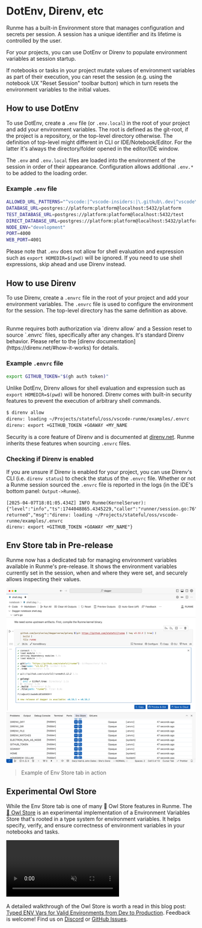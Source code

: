 # DotEnv, Direnv, etc

Runme has a built-in Environment store that manages configuration and secrets per session. A session has a unique identifier and its lifetime is controlled by the user.

For your projects, you can use DotEnv or Direnv to populate environment variables at session startup.

If notebooks or tasks in your project mutate values of environment variables as part of their execution, you can reset the session (e.g. using the notebook UX "Reset Session" toolbar button) which in turn resets the environment variables to the initial values.

## How to use DotEnv

To use DotEnv, create a `.env` file (or `.env.local`) in the root of your project and add your environment variables. The root is defined as the git-root, if the project is a repository, or the top-level directory otherwise. The definition of top-level might different in CLI or IDE/Notebook/Editor. For the latter it's always the directory/folder opened in the editor/IDE window.

The `.env` and `.env.local` files are loaded into the environment of the session in order of their appearance. Configuration allows additional `.env.*` to be added to the loading order.

### Example `.env` file

```sh
ALLOWED_URL_PATTERNS="^vscode:|^vscode-insiders:|\.github\.dev|^vscode\.dev"
DATABASE_URL=postgres://platform:platform@localhost:5432/platform
TEST_DATABASE_URL=postgres://platform:platform@localhost:5432/test
DIRECT_DATABASE_URL=postgres://platform:platform@localhost:5432/platform
NODE_ENV="development"
PORT=4000
WEB_PORT=4001
```

Please note that `.env` does not allow for shell evaluation and expression such as `export HOMEDIR=$(pwd)` will be ignored. If you need to use shell expressions, skip ahead and use Direnv instead.

## How to use Direnv

To use Direnv, create a `.envrc` file in the root of your project and add your environment variables. The `.envrc` file is used to configure the environment for the session. The top-level directory has the same definition as above.

<br />
<Infobox type="sidenote" title="Important">
Runme requires both authorization via `direnv allow` and a Session reset to source `.envrc` files, specifically after any changes. It's standard Direnv behavior. Please refer to the [direnv documentation](https://direnv.net/#how-it-works) for details.
</Infobox>

### Example `.envrc` file

```sh
export GITHUB_TOKEN="$(gh auth token)"
```

Unlike DotEnv, Direnv allows for shell evaluation and expression such as `export HOMEDIR=$(pwd)` will be honored. Direnv comes with built-in security features to prevent the execution of arbitrary shell commands.

```sh
$ direnv allow
direnv: loading ~/Projects/stateful/oss/vscode-runme/examples/.envrc
direnv: export +GITHUB_TOKEN +GOAWAY +MY_NAME
```

Security is a core feature of Direnv and is documented at [direnv.net](https://direnv.net/). Runme inherits these features when sourcing `.envrc` files.

### Checking if Direnv is enabled

If you are unsure if Direnv is enabled for your project, you can use Direnv's CLI (i.e. `direnv status`) to check the status of the `.envrc` file. Whether or not a Runme session sourced the `.envrc` file is reported in the logs (in the IDE's bottom panel: `Output->Runme`).

```text
[2025-04-07T18:01:05.434Z] INFO Runme(KernelServer): {"level":"info","ts":1744048865.4345229,"caller":"runner/session.go:76","msg":"direnv returned","msg":"direnv: loading ~/Projects/stateful/oss/vscode-runme/examples/.envrc
direnv: export +GITHUB_TOKEN +GOAWAY +MY_NAME"}
```

## Env Store tab in Pre-release

Runme now has a dedicated tab for managing environment variables available in Runme's pre-release. It shows the environment variables currently set in the session, when and where they were set, and securely allows inspecting their values.

![Environment populated with direnv/.envrc](../../static/img/configuration-page/runme-env-store-tab.png)
> Example of Env Store tab in action

## Experimental Owl Store

While the Env Store tab is one of many 🦉 Owl Store features in Runme. The [🦉 Owl Store](https://runme.dev/blog/typed-env-vars) is an experimental implementation of a Environment Variables Store that's rooted in a type system for environment variables. It helps specify, verify, and ensure correctness of environment variables in your notebooks and tasks.

<video autoPlay loop muted playsInline controls>
  <source src="../../static/videos/typed-env-vars.mp4" type="video/mp4" />
  <source src="../../static/videos/typed-env-vars.webm" type="video/webm" />
  <source src="/videos/typed-env-vars.mp4" type="video/mp4" />
  <source src="/videos/typed-env-vars.webm" type="video/webm" />
</video>
<br />

A detailed walkthrough of the Owl Store is worth a read in this blog post: [Typed ENV Vars for Valid Environments from Dev to Production](https://runme.dev/blog/typed-env-vars). Feedback is welcome! Find us on [Discord](https://discord.gg/runme) or [GitHub Issues](https://github.com/runmedev/runme/issues/new).
